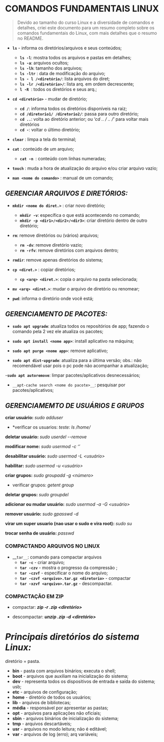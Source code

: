 # **COMANDOS FUNDAMENTAIS LINUX**
> Devido ao tamanho do curso Linux e a diversidade de comandos e detalhes, criei este documento para um resumo completo sobre os comandos fundamentais do Linux, com mais detalhes que o resumo no README.

- __`ls`__ - informa os diretórios/arquivos e seus conteúdos;
    * __`ls -l`__: mostra todos os arquivos e pastas em detalhes;
    * __`ls -a`__: arquivos ocultos;
    * __`ls -lh`__: tamanho dos arquivos;
    * __`ls -ltr`__ : data de modificação do arquivo;
    * __`ls - l /<diretório/`__: lista arquivos do diret;
    * __`ls -lr /<diretório>/`__: lista arq. em ordem decrescente;
    * __`l -R `__: todos os diretórios e seus arq.;

- __`cd <diretório>`__ - mudar de diretório;
    * __`cd /`__: informa todos os diretórios disponíveis na raiz;
    * __`cd /diretorio1/ /diretorio2/`__: passa para outro diretório;
    * __`cd ..`__: volta ao diretório anterior; ou ‘_cd .. / .. /_’ para voltar mais diretórios
    * __`cd -`__: voltar o último diretório;

- __`clear`__ : limpa a tela do terminal;

- __`cat`__ : conteúdo de um arquivo;
    * __`cat -n `__: conteúdo com linhas numeradas;

- __`touch`__ : muda a hora de atualização do arquivo e/ou criar arquivo vazio;

- __`man <nome do comando>`__ : manual de um comando;


## __*GERENCIAR ARQUIVOS E DIRETÓRIOS:*__

- __`mkdir <nome do diret.>`__ : criar novo diretório;
    * __`mkdir -v`__: específica o que está acontecendo no comando;
    * __`mkdir -p <dir1>/<dir2>/<dir3>`__: criar diretório dentro de outro diretório;

- __`rm`__: remove diretórios ou (vários) arquivos;
    * __`rm -dv`__: remove diretório vazio;
    * __`rm -rfv`__: remove diretórios com arquivos dentro;

- __`rmdir`__: remove apenas diretórios do sistema;

- __`cp <diret.>`__ : copiar diretórios;
    * __`cp <arq> <diret.>`__: copia o arquivo na pasta selecionada;

- __`mv <arq> <diret.>`__: mudar o arquivo de diretório ou renomear;

- __`pwd`__: informa o diretório onde você está;


## __*GERENCIAMENTO DE PACOTES:*__

- __`sudo apt upgrade`__:  atualiza todos os repositórios de app; fazendo o comando pela 2 vez ele atualiza os pacotes;

- __`sudo apt install <nome app>`__: install aplicativo na máquina;

- __`sudo apt purge <nome app>`__: remove aplicativo;

- __`sudo apt dist-upgrade`__: atualiza para a última versão;
obs.: não recomendável usar pois o pc pode não acompanhar a atualização;

-__`sudo apt autoremove`__: limpar pacotes/aplicativos desnecessários;

- `__apt-cache search <nome do pacote>__`: pesquisar por pacotes/aplicativos;


## __*GERENCIAMEMTO DE USUÁRIOS E GRUPOS*__
__criar usuário:__  *sudo adduser <usuario novo>*
   * *verificar os usuarios: *teste: ls /home/*

__deletar usuário:__ *sudo userdel --remove <usuario>*

__modificar nome:__ *sudo usermod -c ‘<novo nome>’ <antigo nome>*

__desabilitar usuário:__ *sudo usermod -L <usuário>*

__habilitar:__ *sudo usermod -u <usuário>*

__criar grupos:__ *sudo groupadd -g <número> <nome gr.>*
   * verificar grupos: *getent group*

__deletar grupos:__ *sudo groupdel <grupo>*

__adicionar ou mudar usuário:__ *sudo usermod -a -G <grupo> <usuário>*

__remover usuário:__ *sudo gpasswd -d <usuario> <grupo>*

__virar um super usuario (nao usar o sudo e vira root):__ *sudo su*

__trocar senha de usuário:__ *passwd*


### COMPACTANDO ARQUIVOS NO LINUX

- __`tar__`: comando para compactar arquivos
   * __`tar -c`__ - criar arquivo;
   * __`tar -czv`__ -  mostra o progresso da compressão ;
   * __`tar -czvf`__ - especificar o nome do arquivo;
   * __`tar -czvf <arquivo>.tar.gz <diretorio>`__ - compactar
   * __`tar -xzvf <arquivo>.tar.gz`__ - descompactar.  

### COMPACTAÇÃO EM ZIP

- compactar: __*zip -r <arquivo>.zip <diretório>*__

- descompactar: __*unzip <arquivo>.zip -d <diretório>*__

# __*Principais diretórios do sistema Linux:*__ 
 diretório = pasta.

* __bin__ - pasta com arquivos binários; executa o shell;
* __boot__ - arquivos que auxiliam na inicialização do sistema;
* __dev__ - representa todos os dispositivos de entrada e saída do sistema; usb;
* __etc__ - arquivos de configuração;
* __home__ - diretório de todos os usuários;
* __lib__ - arquivos de bibliotecas;
* __média__ - responsável por apresentar as pastas;
* __opt__ -  arquivos para aplicações não oficiais;
* __sbin__ - arquivos binários de inicialização do sistema;
* __tmp__ - arquivos descartáveis;
* __usr__ - arquivos no modo leitura; não é editável;
* __var__ - arquivos de log (erro); arq variáveis;